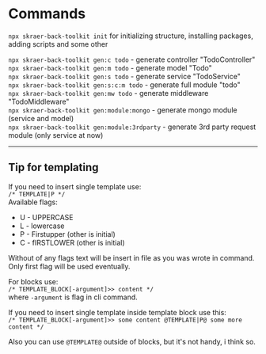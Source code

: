 # Commands

`npx skraer-back-toolkit init` for initializing structure, installing packages, adding scripts and some other  

`npx skraer-back-toolkit gen:c todo` - generate controller "TodoController"  
`npx skraer-back-toolkit gen:m todo` - generate model "Todo"  
`npx skraer-back-toolkit gen:s todo` - generate service "TodoService"  
`npx skraer-back-toolkit gen:s:c:m todo` - generate full module "todo"  
`npx skraer-back-toolkit gen:mw todo` - generate middleware "TodoMiddleware"  
`npx skraer-back-toolkit gen:module:mongo` - generate mongo module (service and model)  
`npx skraer-back-toolkit gen:module:3rdparty` - generate 3rd party request module (only service at now)  

<!-- You can add `-mongo` flag for adding some *mongo* stuff (works with models and services) -->

---
## Tip for templating
If you need to insert single template use:  
`/* TEMPLATE|P */`  
Available flags:
- U - UPPERCASE  
- L - lowercase  
- P - Firstupper (other is initial)  
- C - fIRSTLOWER (other is initial)  

Without of any flags text will be insert in file as you was wrote in command. Only first flag will be used eventually.

For blocks use:  
`/* TEMPLATE_BLOCK[-argument]>> content */`  
where `-argument` is flag in cli command.

If you need to insert single template inside template block use this:  
`/* TEMPLATE_BLOCK[-argument]>> some content @TEMPLATE|P@ some more content */`

Also you can use `@TEMPLATE@` outside of blocks, but it's not handy, i think so.